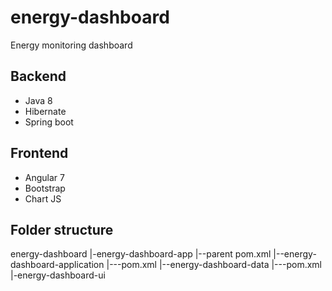 # energy-dashboard
Energy monitoring dashboard

## Backend
* Java 8
* Hibernate
* Spring boot

## Frontend
* Angular 7
* Bootstrap
* Chart JS

## Folder structure
energy-dashboard
|-energy-dashboard-app
|--parent pom.xml
|--energy-dashboard-application
|---pom.xml
|--energy-dashboard-data
|---pom.xml
|-energy-dashboard-ui
